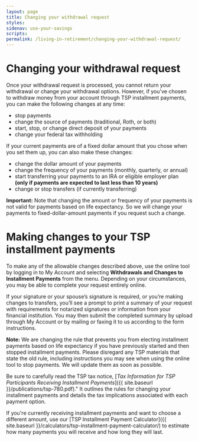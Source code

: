 ```yaml
---
layout: page
title: Changing your withdrawal request
styles:
sidenav: use-your-savings
scripts:
permalink: /living-in-retirement/changing-your-withdrawal-request/
---
```


# Changing your withdrawal request

Once your withdrawal request is processed, you cannot return your withdrawal or change your withdrawal options. However, if you've chosen to withdraw money from your account through TSP installment payments, you can make the following changes at any time:
+ stop payments
+ change the source of payments (traditional, Roth, or both)
+ start, stop, or change direct deposit of your payments
+ change your federal tax withholding

If your current payments are of a fixed dollar amount that you chose when you set them up, you can also make these changes:

+ change the dollar amount of your payments
+ change the frequency of your payments (monthly, quarterly, or annual)
+ start transferring your payments to an IRA or eligible employer plan **(only if payments are expected to last less than 10 years)**
+ change or stop transfers (if currently transferring)

**Important:** Note that changing the amount or frequency of your payments is not valid for payments based on life expectancy. So we will change your payments to fixed-dollar-amount payments if you request such a change.

# Making changes to your TSP installment payments

To make any of the allowable changes described above, use the online tool by logging in to My Account and selecting **Withdrawals and Changes to Installment Payments** from the menu. Depending on your circumstances, you may be able to complete your request entirely online.

If your signature or your spouse’s signature is required, or you’re making changes to transfers, you’ll see a prompt to print a summary of your request with requirements for notarized signatures or information from your financial institution. You may then submit the completed summary by upload through My Account or by mailing or faxing it to us according to the form instructions.

**Note:** We are changing the rule that prevents you from electing installment payments based on life expectancy if you have previously started and then stopped installment payments. Please disregard any TSP materials that state the old rule, including instructions you may see when using the online tool to stop payments. We will update them as soon as possible.

Be sure to carefully read the TSP tax notice, [_Tax Information for TSP Participants Receiving Installment Payments_]({{ site.baseurl }}/publications/tsp-780.pdf)." It outlines the rules for changing your installment payments and details the tax implications associated with each payment option.

If you're currently receiving installment payments and want to choose a different amount, use our [TSP Installment Payment Calculator]({{ site.baseurl }}/calculators/tsp-installment-payment-calculator/) to estimate how many payments you will receive and how long they will last.
